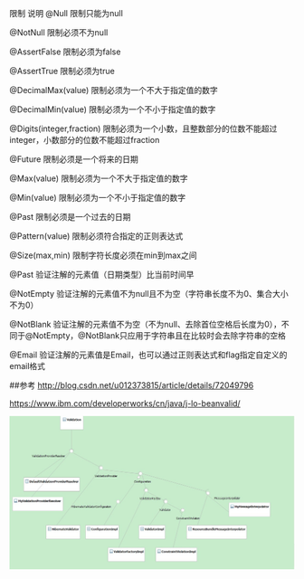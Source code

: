限制	说明
@Null	限制只能为null

@NotNull	限制必须不为null

@AssertFalse	限制必须为false

@AssertTrue	限制必须为true

@DecimalMax(value)	限制必须为一个不大于指定值的数字

@DecimalMin(value)	限制必须为一个不小于指定值的数字

@Digits(integer,fraction)	限制必须为一个小数，且整数部分的位数不能超过integer，小数部分的位数不能超过fraction

@Future	限制必须是一个将来的日期

@Max(value)	限制必须为一个不大于指定值的数字

@Min(value)	限制必须为一个不小于指定值的数字

@Past	限制必须是一个过去的日期

@Pattern(value)	限制必须符合指定的正则表达式

@Size(max,min)	限制字符长度必须在min到max之间

@Past	验证注解的元素值（日期类型）比当前时间早

@NotEmpty	验证注解的元素值不为null且不为空（字符串长度不为0、集合大小不为0）

@NotBlank	验证注解的元素值不为空（不为null、去除首位空格后长度为0），不同于@NotEmpty，@NotBlank只应用于字符串且在比较时会去除字符串的空格

@Email	验证注解的元素值是Email，也可以通过正则表达式和flag指定自定义的email格式


##参考
http://blog.csdn.net/u012373815/article/details/72049796

https://www.ibm.com/developerworks/cn/java/j-lo-beanvalid/

![](./img/约束类.jpg)